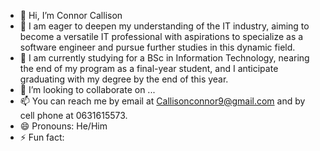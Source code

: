 - 👋 Hi, I’m Connor Callison
- 👀 I am eager to deepen my understanding of the IT industry, aiming to become a versatile IT professional with aspirations to specialize as a software engineer and pursue further studies in this dynamic field.
- 🌱 I am currently studying for a BSc in Information Technology, nearing the end of my program as a final-year student, and I anticipate graduating with my degree by the end of this year.
- 💞️ I’m looking to collaborate on ...
- 📫 You can reach me by email at Callisonconnor9@gmail.com and by cell phone at 0631615573.
- 😄 Pronouns: He/Him
- ⚡ Fun fact: 

<!---
ConnorCallison9/ConnorCallison9 is a ✨ special ✨ repository because its `README.md` (this file) appears on your GitHub profile.
You can click the Preview link to take a look at your changes.
--->
